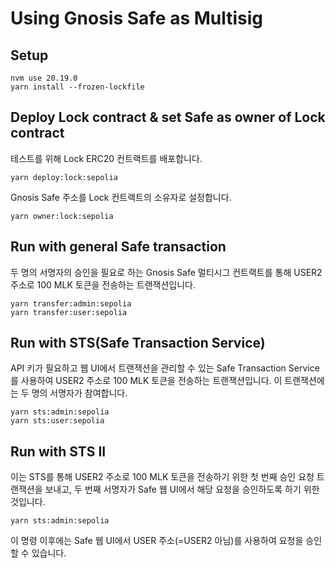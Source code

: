 # Using Gnosis Safe as Multisig

## Setup
```
nvm use 20.19.0
yarn install --frozen-lockfile
```

## Deploy Lock contract & set Safe as owner of Lock contract
테스트를 위해 Lock ERC20 컨트랙트를 배포합니다.
```
yarn deploy:lock:sepolia
```

Gnosis Safe 주소를 Lock 컨트랙트의 소유자로 설정합니다.
```
yarn owner:lock:sepolia
``` 

## Run with general Safe transaction
두 명의 서명자의 승인을 필요로 하는 Gnosis Safe 멀티시그 컨트랙트를 통해 USER2 주소로 100 MLK 토큰을 전송하는 트랜잭션입니다.
```
yarn transfer:admin:sepolia
yarn transfer:user:sepolia
```
  
## Run with STS(Safe Transaction Service)
API 키가 필요하고 웹 UI에서 트랜잭션을 관리할 수 있는 Safe Transaction Service를 사용하여 USER2 주소로 100 MLK 토큰을 전송하는 트랜잭션입니다. 이 트랜잭션에는 두 명의 서명자가 참여합니다.
```
yarn sts:admin:sepolia
yarn sts:user:sepolia
```

## Run with STS II
이는 STS를 통해 USER2 주소로 100 MLK 토큰을 전송하기 위한 첫 번째 승인 요청 트랜잭션을 보내고, 두 번째 서명자가 Safe 웹 UI에서 해당 요청을 승인하도록 하기 위한 것입니다.
```
yarn sts:admin:sepolia
```
이 명령 이후에는 Safe 웹 UI에서 USER 주소(=USER2 아님)를 사용하여 요청을 승인할 수 있습니다.